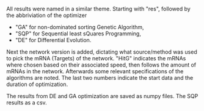 All results were named in a similar theme. Starting with "res", followed by the abbriviation of the optimizer
- "GA" for non-dominated sorting Genetic Algorithm,
- "SQP" for Sequential least sQuares Programming,
- "DE" for Differential Evolution.

Next the network version is added, dictating what source/method was used to pick the mRNA (Targets) of the network. "HitG" indicates
the mRNAs where chosen based on their associated speed, then follows the amount of mRNAs in the network. Afterwards some relevant 
specifications of the algorithms are noted. The last two numbers indicate the start data and the duration of optimization.

The results from DE and GA optimization are saved as numpy files. The SQP results as a csv.

